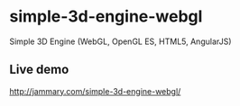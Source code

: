 # simple-3d-engine-webgl
Simple 3D Engine (WebGL, OpenGL ES, HTML5, AngularJS)

## Live demo
http://jammary.com/simple-3d-engine-webgl/
